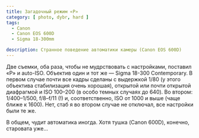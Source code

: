 ```yaml
---
title: Загадочный режим «P»
category: [ photo, dybr, hard ]
tags:
  - Canon
  - Canon EOS 600D
  - Sigma 18-300mm

description: Странное поведение автоматики камеры (Canon EOS 600D)
---
```

Две съемки, оба раза, чтобы не мудрствовать с настройками, поставил «P» и auto-ISO. Объектив один
и тот же — Sigma 18-300 Contemporary. В первом случае почти все кадры сделаны с выдержкой 1/80
(у этого объектива стабилизация очень хорошая), открытой или почти открытой диафрагмой и ISO 100–200
(в особо темных случаях до 640). Во втором: 1/400–1/500, f/8–f/11 (!) и, соответственно, ISO от 1000
и выше (чаще ближе к 1600). Нет, стаб я во втором случае не отключал, все настройки были те же.

В общем, чудит автоматика иногда. Хотя тушка (Canon 600D), конечно, старовата уже...
